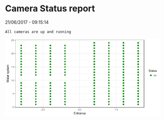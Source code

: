 Camera Status report
================
21/06/2017 - 09:15:14

    All cameras are up and running

![](camreport_files/figure-markdown_github/unnamed-chunk-2-1.png)
